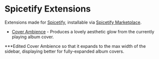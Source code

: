 # Spicetify Extensions
Extensions made for [Spicetify](https://github.com/spicetify/spicetify-cli), installable via [Spicetify Marketplace](https://github.com/spicetify/spicetify-marketplace).
- [Cover Ambience](CoverAmbience) - Produces a lovely aesthetic glow from the currently playing album cover.


***Edited Cover Ambience so that it expands to the max width of the sidebar, displaying better for fully-expanded album covers.
